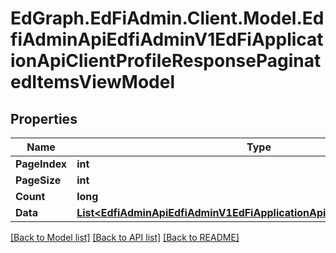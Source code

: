 # EdGraph.EdFiAdmin.Client.Model.EdfiAdminApiEdfiAdminV1EdFiApplicationApiClientProfileResponsePaginatedItemsViewModel

## Properties

Name | Type | Description | Notes
------------ | ------------- | ------------- | -------------
**PageIndex** | **int** |  | [optional] 
**PageSize** | **int** |  | [optional] 
**Count** | **long** |  | [optional] 
**Data** | [**List&lt;EdfiAdminApiEdfiAdminV1EdFiApplicationApiClientProfileResponse&gt;**](EdfiAdminApiEdfiAdminV1EdFiApplicationApiClientProfileResponse.md) |  | [optional] 

[[Back to Model list]](../README.md#documentation-for-models) [[Back to API list]](../README.md#documentation-for-api-endpoints) [[Back to README]](../README.md)

